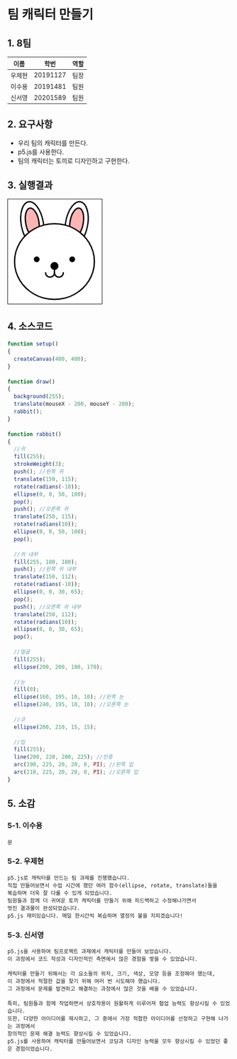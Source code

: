 # 팀 캐릭터 만들기

## 1. 8팀
|이름|학번|역할|
|------|---|---|
|우제현|20191127|팀장|
|이수용|20191481|팀원|
|신서영|20201589|팀원|

## 2. 요구사항
  - 우리 팀의 캐릭터를 만든다.
  - p5.js를 사용한다.
  - 팀의 캐릭터는 토끼로 디자인하고 구현한다.

## 3. 실행결과

![1](/img/1.png)

## 4. 소스코드

```p5.js
function setup()
{
  createCanvas(400, 400);
}

function draw()
{
  background(255);
  translate(mouseX - 200, mouseY - 200);
  rabbit();
}

function rabbit()
{
  //귀
  fill(255);
  strokeWeight(3);
  push(); //왼쪽 귀
  translate(150, 115);
  rotate(radians(-10));
  ellipse(0, 0, 50, 100);
  pop();
  push(); //오른쪽 귀
  translate(250, 115);
  rotate(radians(10));
  ellipse(0, 0, 50, 100);
  pop();
  
  //귀 내부
  fill(255, 180, 180);
  push(); //왼쪽 귀 내부
  translate(150, 112);
  rotate(radians(-10));
  ellipse(0, 0, 30, 65);
  pop();
  push(); //오른쪽 귀 내부
  translate(250, 112);
  rotate(radians(10));
  ellipse(0, 0, 30, 65);
  pop();
  
  //얼굴
  fill(255);
  ellipse(200, 200, 180, 170);
  
  //눈
  fill(0);
  ellipse(160, 195, 10, 10); //왼쪽 눈
  ellipse(240, 195, 10, 10); //오른쪽 눈

  //코
  ellipse(200, 210, 15, 15);
  
  //입
  fill(255);
  line(200, 220, 200, 225); //인중
  arc(190, 225, 20, 20, 0, PI); //왼쪽 입
  arc(210, 225, 20, 20, 0, PI); //오른쪽 입
}
```

## 5. 소감

### 5-1. 이수용

```
문
```

### 5-2. 우제현

```
p5.js로 캐릭터를 만드는 팀 과제를 진행했습니다.
직접 만들어보면서 수업 시간에 했던 여러 함수(ellipse, rotate, translate)들을
복습하며 더욱 잘 다룰 수 있게 되었습니다.
팀원들과 함께 더 귀여운 토끼 캐릭터를 만들기 위해 피드백하고 수정해나가면서
멋진 결과물이 완성되었습니다.
p5.js 재미있습니다. 매일 한시간씩 복습하며 열정의 불을 지피겠습니다!
```

### 5-3. 신서영

```
p5.js을 사용하여 팀프로젝트 과제에서 캐릭터를 만들어 보았습니다.
이 과정에서 코드 작성과 디자인적인 측면에서 많은 경험을 쌓을 수 있었습니다.

캐릭터를 만들기 위해서는 각 요소들의 위치, 크기, 색상, 모양 등을 조정해야 했는데,
이 과정에서 적절한 값을 찾기 위해 여러 번 시도해야 했습니다.
그 과정에서 문제를 발견하고 해결하는 과정에서 많은 것을 배울 수 있었습니다.

특히, 팀원들과 함께 작업하면서 상호작용이 원활하게 이루어져 협업 능력도 향상시킬 수 있었습니다.
또한, 다양한 아이디어를 제시하고, 그 중에서 가장 적합한 아이디어를 선정하고 구현해 나가는 과정에서
창의적인 문제 해결 능력도 향상시킬 수 있었습니다.
p5.js를 사용하여 캐릭터를 만들어보면서 코딩과 디자인 능력을 모두 향상시킬 수 있었던 좋은 경험이었습니다.
```
